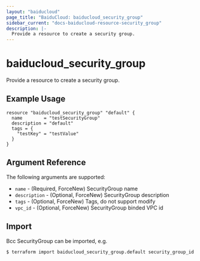 ```yaml
---
layout: "baiducloud"
page_title: "BaiduCloud: baiducloud_security_group"
sidebar_current: "docs-baiducloud-resource-security_group"
description: |-
  Provide a resource to create a security group.
---
```


# baiducloud_security_group

Provide a resource to create a security group.

## Example Usage

```hcl
resource "baiducloud_security_group" "default" {
  name        = "testSecurityGroup"
  description = "default"
  tags = {
    "testKey" = "testValue"
  }
}
```

## Argument Reference

The following arguments are supported:

* `name` - (Required, ForceNew) SecurityGroup name
* `description` - (Optional, ForceNew) SecurityGroup description
* `tags` - (Optional, ForceNew) Tags, do not support modify
* `vpc_id` - (Optional, ForceNew) SecurityGroup binded VPC id


## Import

Bcc SecurityGroup can be imported, e.g.

```hcl
$ terraform import baiducloud_security_group.default security_group_id
```

